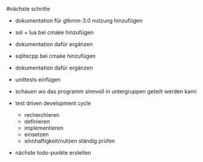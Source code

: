 #nächste schritte

- dokumentation für gtkmm-3.0 nutzung hinzufügen

- sol + lua bei cmake hinzufügen

- dokumentation dafür ergänzen

- sqlitecpp bei cmake hinzufügen

- dokumentation dafür ergänzen

- unittests einfügen

- schauen wo das programm sinnvoll in untergruppen geteilt werden kann

- test driven development cycle 
    - recherchieren
    - definieren
    - implementieren 
    - einsetzen
    - sinnhaftigkeit/nutzen ständig prüfen


- nächste todo-punkte erstellen